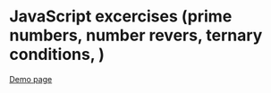 # JavaScript excercises (prime numbers, number revers, ternary conditions, )

[Demo page](https://zahoruiko.github.io/HW_FE_221118-JavaScript/)

